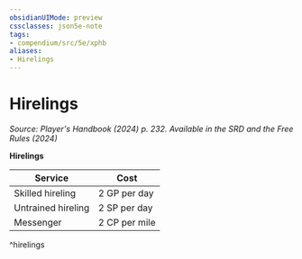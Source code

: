 ```yaml
---
obsidianUIMode: preview
cssclasses: json5e-note
tags:
- compendium/src/5e/xphb
aliases:
- Hirelings
---
```

# Hirelings
*Source: Player's Handbook (2024) p. 232. Available in the <span title='Systems Reference Document (5.2)'>SRD</span> and the Free Rules (2024)* 

**Hirelings**

| Service | Cost |
|---------|------|
| Skilled hireling | 2 GP per day |
| Untrained hireling | 2 SP per day |
| Messenger | 2 CP per mile |
^hirelings
